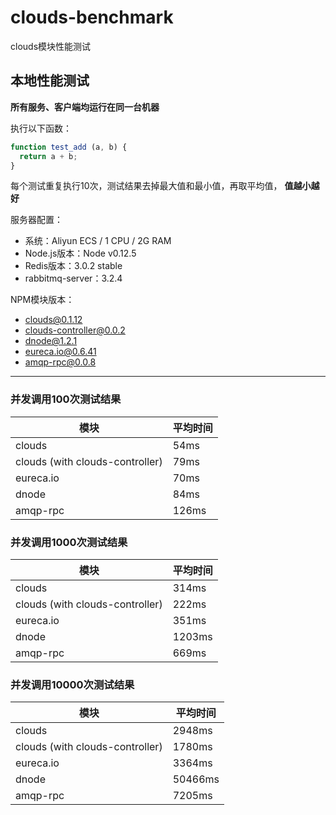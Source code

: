 # clouds-benchmark
clouds模块性能测试

## 本地性能测试

__所有服务、客户端均运行在同一台机器__

执行以下函数：

```javascript
function test_add (a, b) {
  return a + b;
}
```

每个测试重复执行10次，测试结果去掉最大值和最小值，再取平均值， __值越小越好__

服务器配置：

+ 系统：Aliyun ECS / 1 CPU / 2G RAM
+ Node.js版本：Node v0.12.5
+ Redis版本：3.0.2 stable
+ rabbitmq-server：3.2.4

NPM模块版本：

+ clouds@0.1.12
+ clouds-controller@0.0.2
+ dnode@1.2.1
+ eureca.io@0.6.41
+ amqp-rpc@0.0.8

----------

### 并发调用100次测试结果

模块                              | 平均时间
----------------------------------|-------
clouds                            | 54ms
clouds (with clouds-controller)   | 79ms
eureca.io                         | 70ms
dnode                             | 84ms
amqp-rpc                          | 126ms

### 并发调用1000次测试结果

模块                              | 平均时间
----------------------------------|-------
clouds                            | 314ms
clouds (with clouds-controller)   | 222ms
eureca.io                         | 351ms
dnode                             | 1203ms
amqp-rpc                          | 669ms

### 并发调用10000次测试结果

模块                              | 平均时间
----------------------------------|-------
clouds                            | 2948ms
clouds (with clouds-controller)   | 1780ms
eureca.io                         | 3364ms
dnode                             | 50466ms
amqp-rpc                          | 7205ms
